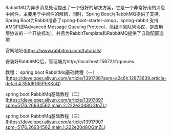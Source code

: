 RabbitMQ为异步消息处理提出了一个很好的解决方案，它是一个非常好用的消息中间件，主要用于中间件的解耦，同时，Spring Boot为RabbitMQ提供了支持, Spring Boot为Rabbit准备了spring-boot-starter-amqp，spring-rabbit 支持 AMQP(即Advanced Message Queuing Protocol，高级消息队列协议，是应用层协议的一个开放标准)，并且为RabbitTemplate和RabbitMQ提供了自动配置选项

官网地址(https://www.rabbitmq.com/tutorials)

安装好RabbitMQ后，管理端为http://localhost:15672/#/queues


教程：
spring boot RabbitMq基础教程（一）(https://developer.aliyun.com/article/1391788?spm=a2c6h.12873639.article-detail.4.35fd6165PhKKoQ)

spring boot RabbitMq基础教程（二）(https://developer.aliyun.com/article/1391789?spm=5176.26934562.main.2.222e20d8OGtnZL)

spring boot RabbitMq基础教程（三）(https://developer.aliyun.com/article/1391790?spm=5176.26934562.main.1.222e20d8OGtnZL)
